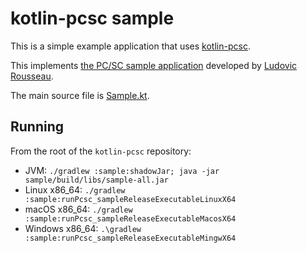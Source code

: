# kotlin-pcsc sample

This is a simple example application that uses [kotlin-pcsc][].

This implements [the PC/SC sample application][pcsc-sample] developed by [Ludovic Rousseau][].

The main source file is [Sample.kt](./src/commonMain/kotlin/Sample.kt).

## Running

From the root of the `kotlin-pcsc` repository:

* JVM: `./gradlew :sample:shadowJar; java -jar sample/build/libs/sample-all.jar`
* Linux x86_64: `./gradlew :sample:runPcsc_sampleReleaseExecutableLinuxX64`
* macOS x86_64: `./gradlew :sample:runPcsc_sampleReleaseExecutableMacosX64`
* Windows x86_64: `.\gradlew :sample:runPcsc_sampleReleaseExecutableMingwX64`

[kotlin-pcsc]: https://github.com/micolous/kotlin-pcsc
[Ludovic Rousseau]: https://blog.apdu.fr/
[pcsc-sample]: https://blog.apdu.fr/posts/2010/04/pcsc-sample-in-different-languages/
